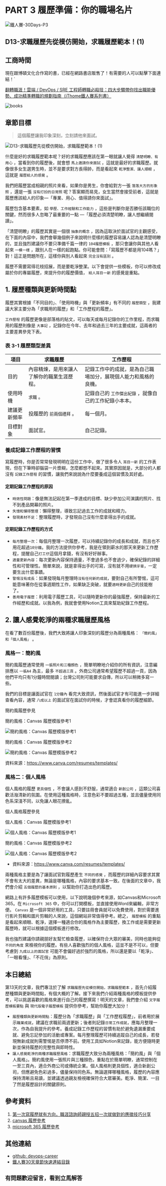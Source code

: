 # PART 3 履歷準備：你的職場名片

![鐵人賽-30Days-P3](https://github.com/qwedsazxc78/devops-career/raw/main/docs/img/30Days-P3.png)

## D13-求職履歷先從模仿開始，求職履歷範本！(1)

## 工商時間

現在跟博碩文化合作寫的書，已經在網路書店販售了！有需要的人可以點擊下面連結！`

[翻轉職涯！雲端 / DevOps / SRE 工程師轉職必殺技：四大步驟帶你找出職能優勢、成功精準轉職的規劃指南（iThome鐵人賽系列書）](https://heyurl.cc/lQ3e4)

![books](https://github.com/qwedsazxc78/devops-career/raw/main/docs/img/books.png)

## 章節目標

> 這個履歷讓我印象深刻，立刻請他來面試。

![D13-求職履歷先從模仿開始，求職履歷範本！(1)](https://github.com/qwedsazxc78/devops-career/raw/main/docs/img/D13.png)

什麼是好的求職履歷範本呢？好的求職履歷應該在第一眼就讓人覺得 `清楚明瞭、有用心` ，當看到你的履歷後，就會想 `馬上邀請你來面試` ，這就是最好的求職履歷。就像很多女生選男生時，並不是要求對方長得帥，而是看起來 `乾淨整潔、讓人順眼` ，這就是 `履歷給人的感覺` 。

我們把履歷當成相親的照片來看，如果你是男生，你會給對方一張 `落落大方的形象照` ，還是一張 `沒有打扮的日常照` 呢？答案顯而易見，女生當然會接受前者，這就是履歷應該給人的印象—「專業、用心、值得請你來面試」。

履歷包含基本要素，如 `學歷、工作經驗和工作能力` ，這些是判斷你是否勝任該職位的關鍵，然而很多人忽略了最重要的一點 —「履歷必須清楚明瞭，讓人想繼續閱讀」。

「清楚明瞭」的履歷其實是一個很 `抽象的概念` ，因為這取決於面試官的主觀感受，在下面的內容中，我們會舉幾個例子來說明什麼樣的履歷容易讓人認為是清楚明瞭的，並且強烈建議你不要只準備千篇一律的 `104履歷模板` ，那只會讓你與其他人看起來 `一模一樣` ，跟別人在一樣的起跑點。你可能會問：「寫履歷不都是用104嗎？」對！這正是問題所在，這樣你與別人看起來 `完全沒有區別` 。

履歷不需要寫得花枝招展，而是要乾淨整潔。以下會提供一些模板，你可以修改成屬於你的專屬履歷，來提升你的履歷價值， `給人耳目一新` 的感覺是重點。

## 1. 履歷種類與更新時間點

履歷其實根據「不同目的」、「使用時機」與「更新頻率」有不同的 `履歷類型` ，我建議大家主要分為「求職用的履歷」和「工作歷程的履歷」。

`工作歷程` 的履歷更像是部落格的貼文，可以每天或每月記錄你的工作里程，而求職用的履歷則像是 `大事記` ，記錄你在今年、去年和過去三年的主要成就，這兩者的主要差異參見下表。

### 表 3-1 履歷類型差異

| 項目         | 求職履歷                                                   | 工作歷程                                                   |
|--------------|------------------------------------------------------------|------------------------------------------------------------|
| 目的         | 內容精煉，是用來讓人了解你的職業生涯歷程。                          | 記錄工作中的成就，是為自己職場加分，展現個人能力和風格的良機。              |
| 使用時機     | `求職` 。                                                      | 記錄自己的 `工作傑出紀錄` ，就像自己的工作紀錄小本本。                       |
| 建議更新頻率 | 投履歷的 `前兩個禮拜` 。                                            | 每一個月。                                                 |
| 目標對象     | 面試官。                                                    | 自己記錄。                                                 |

### 養成記錄工作歷程的習慣

寫履歷時，你是否常常發現明明在這份工作中，做了很多令人 `耳目一新` 的工作表現，但在下筆時卻腦袋一片漿糊，怎麼都想不起來。其實原因就是，大部分的人都沒有 `記錄工作歷程` 的習慣，讓我們來說說為什麼要養成這個習慣及其好處。

#### 定期記錄工作歷程的原因

* `時效性問題`：像是無法記起在第一季達成的目標、缺少參加公司演講的照片、找不到產品開幕的照片。
* `失憶和懶得整理`：懶得整理，導致忘記過去工作的成就和精力。
* `發現素材不足`：整理履歷時，才發現自己沒有什麼拿得出手的成就。

#### 定期記錄工作歷程的方式

* `每月整理一次`：每個月整理一次履歷，可以持續記錄你的成長和成就，而且也不用花超過`10分鐘`。我的方法提供你參考，我是在領到薪水的那天來更新工作歷程，提醒自己`打工仔`這個月拿錢，有沒有好好辦事。
* `適量更新內容`：每次更新內容保持適量，不會過多也不會過少，確保紀錄的詳細性和可管理性。簡單來說，就是拿得出手的可寫，沒有就不用`硬擠牙膏`，一定要生出什麼事蹟。
* `警惕沒有成長`：如果發現每月整理時`沒有任何新的成就`，要對自己有所警惕，這可能意味著你在從事週期性工作，如果缺乏突破，就要`適時更新`自己的技能樹了。
* `善用電子履歷`：利用電子履歷工具，可以隨時更新你的最強履歷，保持最新的工作經歷和成就。以我為例，我就會使用Notion工具來幫助紀錄工作歷程。

## 2. 讓人感覺乾淨的兩種求職履歷風格

在看了數百份履歷後，我們大致將讓人印象深刻的履歷分為兩種風格： `「簡約風」和「個人風格」` 。

### 風格一：簡約風

簡約風履歷通常使用 `一張照片和三種顏色` ，簡單明瞭地介紹你的所有資訊，注意編排應以 `一張A4` 為主，最多 `不超過三頁` 。外商公司通常希望履歷不超過一頁，因為他們平均只有1分鐘時間閱讀；台灣公司則可能要求自傳，所以可以稍微多寫一些。

我們的目標是讓面試官在 `1分鐘內` 看完大致資訊，然後面試官才有可能進一步詳細查看內容，通常 `八成以上` 的面試官在面試你的時候，才會認真看你的履歷細節。

簡約風履歷參見

簡約風格：Canvas 履歷模版參考1

![簡約風格：Canvas 履歷模版參考1](https://github.com/qwedsazxc78/devops-career/raw/main/docs/img/D13-1.png)

簡約風格：Canvas 履歷模版參考2

![簡約風格：Canvas 履歷模版參考2](https://github.com/qwedsazxc78/devops-career/raw/main/docs/img/D13-2.png)

資料來源：https://www.canva.com/resumes/templates/

### 風格二：個人風格

個人風格的履歷 `更具個性` ，不會讓人感到不舒服，通常適合 `新創公司` ，這類公司喜歡活潑清新的氛圍。在使用這種風格時，注意色彩不要超過五種，並且儘量使用同色系深淺不同，以免讓人眼花撩亂。

個人風格履歷參見

個人風格：Canvas 履歷模版參考1

![個人風格：Canvas 履歷模版參考1](https://github.com/qwedsazxc78/devops-career/raw/main/docs/img/D13-3.png)

簡約風格：Canvas 履歷模版參考2

![個人風格：Canvas 履歷模版參考2](https://github.com/qwedsazxc78/devops-career/raw/main/docs/img/D13-4.png)

* 資料來源：https://www.canva.com/resumes/templates/

兩種風格主要是為了讓面試官對履歷產生 `不同的感覺` ，而履歷的詳細內容要求其實不會有太大的差異，無論是哪種風格，內容的要求基本一致。在後面的文章中，我們會介紹 `五個履歷的基本原則` ，以幫助你打造出色的履歷。

網路上有許多履歷模板可以使用，以下說明幾個參考來源，如Canvas和Microsoft 365。在 `Microsoft 365` 中，你可以打開模板，並直接使用Word來編輯，非常方便。 `Canvas` 是一個非常好用的工具，只要註冊會員就可以免費使用，對於需要進行影片剪輯和圖片剪輯的人來說，這個網站非常值得參考。總之， `履歷模板` 的重點是看起來順眼、乾淨，選擇一種適合你的風格作為主要履歷，換工作或是需要更新履歷時，就可以根據這個模板進行修改。

我也強烈建議你請親朋好友幫忙檢查履歷，以確保符合大眾的審美，同時也能夠從 `不同的角度` 來檢視你的履歷。有些人喜歡強烈的個人風格，這並不是不可以，但要考慮到 `九成以上的面試官` 可能不會偏好過於強烈的風格，所以還是要以「乾淨」、「一眼看懂」、「不花俏」為原則。

## 本日總結

第13天的文章，我們專注於了解 `求職履歷先從模仿開始，求職履歷範本` ，首先介紹履歷種類與更新時間點，有個大概的了解。接下來我們介紹兩種風格的模板提供參考，可以挑選喜歡的風格來進行自己的履歷撰寫！明天的文章，我們會介紹 `文字履歷模板要點` 與 `現代版電子履歷模板` 提供你參考，幫助你履歷大加分！

* `履歷種類與更新時間點`：履歷分為「求職履歷」與「工作歷程履歷」，前者用於展示`職業成就`，建議在求職前兩週更新；後者則記錄`日常工作成就`，應每月整理一次，作為自我提升的參考。養成記錄工作歷程的習慣有助於避免遺漏重要成就、避免忘記參加的活動或專案。每月整理履歷可持續追蹤自己的成長，若發現無新成就則需警惕是否停滯不前。使用工具如Notion來記錄，能方便隨時更新並保持履歷的完整性與即時性。
* `讓人感覺乾淨的兩種求職履歷風格`：求職履歷大致分為兩種風格：「簡約風」與「個人風格」。簡約風使用一張照片與三種顏色，重點在於簡單明瞭，通常控制在一至三頁內，適合外商公司或傳統企業。個人風格則更具個性，適合新創公司，但應避免色彩過多，儘量保持同色系。無論選擇哪種風格，履歷的內容應保持清晰且易讀，並建議透過親友檢視確保符合大眾審美。乾淨、簡潔、一目了然是履歷設計的關鍵原則。

## 參考資料

1. [第一次寫履歷就有方向，職涯諮詢師親授五招一次就做對的應徵技巧分享](https://www.1111.com.tw/1000w/fanshome/discussTopic.asp?cat=FANS&id=335674)
2. [canvas 履歷參考](https://www.canva.com/resumes/templates/)
3. [microsoft 365 履歷參考](https://create.microsoft.com/en-us/templates/resumes)

## 其他連結

* [github: devops-career](https://github.com/qwedsazxc78/devops-career/tree/main)
* [鐵人賽30天章節快速連結目錄](https://ithelp.ithome.com.tw/articles/10351094)

## `有問題歡迎留言，看到立馬解答`
